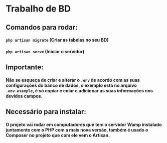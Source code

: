 # Trabalho de BD

## Comandos para rodar:

#### `php artisan migrate` (Criar as tabelas no seu BD)
#### `php artisan serve` (Iniciar o servidor)

## Importante:

#### Não se esqueça de criar e alterar o `.env` de acordo com as suas configurações do banco de dados, o exemplo está no arquivo `.env.exemple`, é só copiar e colar e adicionar as suas informações nos devidos campos.

## Necessário para instalar:

#### O projeto vai rodar em computadores que tem o servidor Wamp instalado juntamente com o PHP com a mais nova versão, também é usado o Composer no projeto que com ele vem o Artisan.